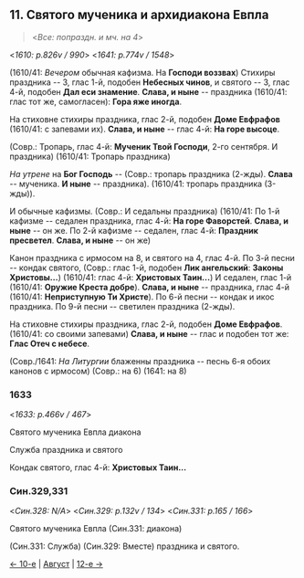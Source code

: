 ## 11. Святого мученика и архидиакона Евпла

> <*Все: попраздн. и мч. на 4*>

<*1610: p.826v / 990*>
<*1641: p.774v / 1548*>

(1610/41: *Вечером* обычная кафизма. На **Господи воззвах**)
Стихиры праздника -- 3, глас 1-й, подобен **Небесных чинов**,
и святого -- 3, глас 4-й, подобен **Дал еси знамение**.
**Слава, и ныне** -- праздника (1610/41: глас тот же, самогласен): **Гора яже иногда**.

На стиховне стихиры праздника, глас 2-й, подобен **Доме Евфрафов** (1610/41: с запевами их).
**Слава, и ныне** -- глас 4-й: **На горе высоце**.

(Совр.: Тропарь, глас 4-й: **Мученик Твой Господи**, 2-го сентября. И праздника)
(1610/41: Тропарь праздника)

*На утрене* на **Бог Господь** -- 
(Совр.: тропарь праздника (2-жды). **Слава** -- мученика. **И ныне** -- праздника).
(1610/41: тропарь праздника (3-жды)).

И обычные кафизмы.
(Совр.: И седальны праздника)
(1610/41: По 1-й кафизме -- седален праздника, глас 4-й: **На горе Фаворстей**. 
**Слава, и ныне** -- он же. 
По 2-й кафизме -- седален, глас 4-й: **Праздник пресветел**. 
**Слава, и ныне** -- он же)

Канон праздника с ирмосом на 8, и святого на 4, глас 4-й.
По 3-й песни -- кондак святого,
(Совр.: глас 1-й, подобен **Лик ангельский**: **Законы Христовы...**)
(1610/41: глас 4-й: **Христовых Таин...**)
И седален, глас 1-й (1610/41: **Оружие Креста добре**). 
**Слава, и ныне** -- праздника, глас 4-й (1610/41: **Неприступную Ти Христе**). 
По 6-й песни -- кондак и икос праздника. 
По 9-й песни -- светилен праздника (2-жды). 

На стиховне стихиры праздника, глас 2-й, подобен **Доме Евфрафов**.
(1610/41: со своими запевами)
**Слава, и ныне** -- глас и подобен тот же: **Глас Отеч с небесе**.

(Совр./1641: *На Литургии* блаженны праздника -- песнь 6-я обоих канонов с ирмосом)
(Совр.: на 6) (1641: на 8)

### 1633

<*1633: p.466v / 467*>

Святого мученика Евпла диакона

Служба праздника и святого

Кондак святого, глас 4-й: **Христовых Таин...**

### Син.329,331

<*Син.328: N/A*>
<*Син.329: p.132v / 134*>
<*Син.331: p.165 / 166*>

Святого мученика Евпла (Син.331: диакона)

(Син.331: Служба) (Син.329: Вместе) праздника и святого.

[← 10-е](08_10_SAB.ru.md) | [Август](README.md#11-й) | [12-е →](08_12_SAB.ru.md)
